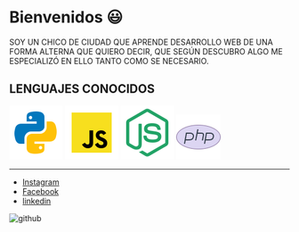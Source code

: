 # Bienvenidos 😃

SOY UN CHICO DE CIUDAD QUE APRENDE DESARROLLO WEB DE UNA FORMA ALTERNA
QUE QUIERO DECIR, QUE SEGÚN DESCUBRO ALGO ME ESPECIALIZÓ EN ELLO TANTO COMO SE NECESARIO.


## **LENGUAJES CONOCIDOS**

![PYTHON](icons8-python.svg)
![JAVASCRIPT](icons8-javascript.svg)
![NODEJS](icons8-node-js.svg)
![PHP](icons8-php-logo.svg)

<hr />

- [Instagram](https://instagram.com/)
- [Facebook](https://facebook.com)
- [linkedin](https://es.linkedin.com)


![github](https://github-profile-trophy.vercel.app/?username=MarcosDominguezVega&theme=radical&no-frame=false&no-bg=false&margin-w=4)
